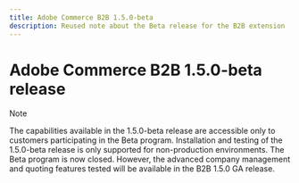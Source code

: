 ```yaml
---
title: Adobe Commerce B2B 1.5.0-beta
description: Reused note about the Beta release for the B2B extension
---
```

# Adobe Commerce B2B 1.5.0-beta release

>[!NOTE]
>
> The capabilities available in the 1.5.0-beta release are accessible only to customers participating in the Beta program. Installation and testing of the 1.5.0-beta release is only supported for non-production environments. The Beta program is now closed. However, the advanced company management and quoting features tested will be available in the B2B 1.5.0 GA release.
